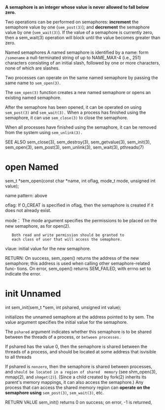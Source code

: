 **A semaphore is an integer whose value is never allowed to fall below zero.**  

Two  operations  can  be performed on semaphores: **increment** the
semaphore value by one (`sem_post(3)`); and **decrement** the semaphore value
by  one  (`sem_wait(3)`).  If the value of a semaphore is currently zero,
then a sem_wait(3) operation will block until the value becomes greater
than zero.

Named semaphores
    A named semaphore is identified by a name:
    form `/somename` a null-terminated string of up to NAME_MAX-4 (i.e.,
              251) characters consisting of an initial slash, followed by  one
              or  more  characters,  none of which are slashes.

Two processes can operate on the same named semaphore by passing the 
    same name to `sem_open(3)`.

The  `sem_open(3)` function creates a new named semaphore or opens
an existing named  semaphore.   
    
After  the  semaphore  has  been opened, it can be operated on using 
`sem_post(3)` and `sem_wait(3).`
When a process has finished using  the  semaphore,  it  can  use
`sem_close(3)`  to  close  the semaphore.  

When all processes have finished using the semaphore, it can be removed
from the  system using `sem_unlink(3).`


SEE ALSO
       sem_close(3),     sem_destroy(3),     sem_getvalue(3),     sem_init(3),
       sem_open(3), sem_post(3), sem_unlink(3), sem_wait(3), pthreads(7)

# open Named

sem_t *sem_open(const char *name, int oflag,
                       mode_t mode, unsigned int value);

name pattern: above

oflag:  If O_CREAT is specified in oflag, then the
       semaphore is created if it does not already exist. 

mode： The mode argument specifies the  permissions  to
       be  placed on the new semaphore, as for open(2).

       Both read and write permission should be granted to
       each class of user that will access the semaphore. 

vlaue: initial value for the new semaphore.

RETURN: On success, sem_open() returns the address of  the  new  semaphore;
       this  address  is  used  when calling other semaphore-related func‐
       tions.  On error, sem_open() returns SEM_FAILED, with errno set  to
       indicate the error.

# init Unnamed

 
int sem_init(sem_t *sem, int pshared, unsigned int value);


initializes the unnamed semaphore at the address pointed to by sem.  The value argument specifies the initial value for  the  semaphore. 

The  `pshared`  argument indicates whether this semaphore is to be shared between the threads of a process, or `between processes.`

If pshared has the value 0, then the semaphore is  shared  between  the threads  of  a  process,  and should be located at some address that isvisible to all threads 


If  pshared is `nonzero`, then the semaphore is shared between processes, and `should be located in a region of shared  memory`  (see  shm_open(3), mmap(2),  and  `shmget(2)`).   (Since a child created by fork(2) inherits its parent's memory mappings, it can also access the  semaphore.)   Any process  that  can  access  the shared memory region can **operate on the semaphore using** `sem_post(3)`, `sem_wait(3)`, etc.

RETURN VALUE
       sem_init() returns 0 on success; on error, -1 is returned,
